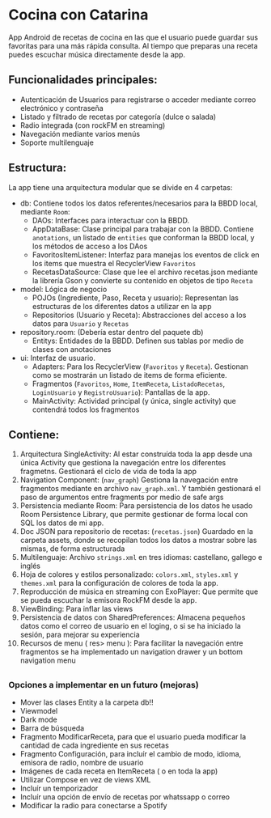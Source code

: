 # Cocina con Catarina
App Android de recetas de cocina en las que el usuario puede guardar sus favoritas para una más rápida consulta.
Al tiempo que preparas una receta puedes escuchar música directamente desde la app.

## Funcionalidades principales:
  - Autenticación de Usuarios para registrarse o acceder mediante correo electrónico y contraseña
  - Listado y filtrado de recetas por categoría (dulce o salada)
  - Radio integrada (con rockFM en streaming)
  - Navegación mediante varios menús
  - Soporte multilenguaje
    
## Estructura:
La app tiene una arquitectura modular que se divide en 4 carpetas:
- db: Contiene todos los datos referentes/necesarios para la BBDD local, mediante `Room`:
    - DAOs: Interfaces para interactuar con la BBDD.
    - AppDataBase: Clase principal para trabajar con la BBDD. Contiene `anotations`, un listado de `entities` que conforman la BBDD local, y los métodos de acceso a los DAos
    - FavoritosItemListener: Interfaz para manejas los eventos de click en los items que muestra el RecyclerView `Favoritos`
    - RecetasDataSource: Clase que lee el archivo recetas.json mediante la librería Gson y convierte su contenido en objetos de tipo `Receta`
- model: Lógica de negocio
    - POJOs (Ingrediente, Paso, Receta y usuario): Representan las estructuras de los diferentes datos a utilizar en la app
    - Repositorios (Usuario y Receta): Abstracciones del acceso a los datos para `Usuario` y `Recetas`
- repository.room: (Debería estar dentro del paquete db)
    - Entitys: Entidades de la BBDD. Definen sus tablas por medio de clases con anotaciones
- ui: Interfaz de usuario.
    - Adapters: Para los RecyclerView (`Favoritos` y `Receta`). Gestionan como se mostrarán un listado de items de forma eficiente.
    - Fragmentos (`Favoritos`, `Home`, `ItemReceta`, `ListadoRecetas`, `LoginUsuario` y `RegistroUsuario`): Pantallas de la app.
    - MainActivity: Actividad principal (y única, single activity) que contendrá todos los fragmentos
    
## Contiene:
 1. Arquitectura SingleActivity:
    Al estar construída toda la app desde una única Activity que gestiona la navegación entre los diferentes fragmetns.
    Gestionará el ciclo de vida de toda la app
 2. Navigation Component: (`nav_graph`)
    Gestiona la navegación entre fragmentos mediante en archivo `nav_graph.xml`.
    Y también gestionará el paso de argumentos entre fragments por medio de safe args
 4. Persistencia mediante Room:
    Para persistencia de los datos he usado Room Persistence Library, que permite gestionar de forma local con SQL los datos de mi app.
 6. Doc JSON para repositorio de recetas: (`recetas.json`)
    Guardado en la carpeta assets, donde se recopilan todos los datos a mostrar sobre las mismas, de forma estructurada
 7. Multilenguaje:
    Archivo `strings.xml` en tres idiomas: castellano, gallego e inglés
 9. Hoja de colores y estilos personalizado:
    `colors.xml`, `styles.xml` y `themes.xml` para la configuración de colores de toda la app.
 11. Reproducción de música en streaming con ExoPlayer:
     Que permite que se pueda escuchar la emisora RockFM desde la app.
 13. ViewBinding:
     Para inflar las views
 15. Persistencia de datos con SharedPreferences:
     Almacena pequeños datos como el correo de usuario en el loging, o si se ha iniciado la sesión, para mejorar su experiencia
 16. Recursos de menu ( res> menu ):
     Para facilitar la navegación entre fragmentos se ha implementado un navigation drawer y un bottom navigation menu


##
### Opciones a implementar en un futuro (mejoras)
- Mover las clases Entity a la carpeta db!!
- Viewmodel
- Dark mode
- Barra de búsqueda
- Fragmento ModificarReceta, para que el usuario pueda modificar la cantidad de cada ingrediente en sus recetas
- Fragmento Configuración, para incluír el cambio de modo, idioma, emisora de radio, nombre de usuario
- Imágenes de cada receta en ItemReceta ( o en toda la app)
- Utilizar Compose en vez de views XML
- Incluír un temporizador
- Incluír una opción de envío de recetas por whatssapp o correo
- Modificar la radio para conectarse a Spotify
